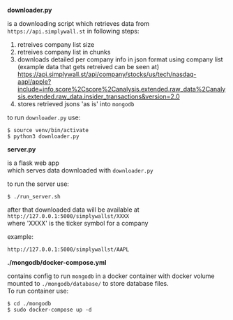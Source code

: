 __downloader.py__ 

is a downloading script
which retrieves data from `https://api.simplywall.st` in following steps:
1) retreives company list size
2) retreives company list in chunks
3) downloads detailed per company info in json format using company list<br />
   (example data that gets retreived can be seen at)<br />
   <https://api.simplywall.st/api/company/stocks/us/tech/nasdaq-aapl/apple?include=info,score%2Cscore%2Canalysis.extended.raw_data%2Canalysis.extended.raw_data.insider_transactions&version=2.0>
2) stores retrieved jsons 'as is' into `mongodb`

to run `downloader.py` use:
```
$ source venv/bin/activate
$ python3 downloader.py
```

__server.py__ 

is a flask web app<br />
which serves data downloaded with `downloader.py`

to run the server use: 
```
$ ./run_server.sh
```

after that downloaded data will be available at `http://127.0.0.1:5000/simplywallst/XXXX` <br />
where 'XXXX' is the ticker symbol for a company <br />

example:
```
http://127.0.0.1:5000/simplywallst/AAPL
```

__./mongodb/docker-compose.yml__

contains config to run `mongodb` in a docker container with docker volume mounted to `./mongodb/database/` to store database files.<br />
To run container use:
```
$ cd ./mongodb
$ sudo docker-compose up -d
```

